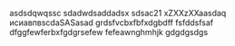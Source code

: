 asdsdqwqssc
sdadwdsaddadsx
sdsac21
xZXXzXXaasdaq
исиавпвscdaSASasad
grdsfvcbxfbfxdgbdff
fsfddsfsaf
dfggfewferbxfgdgrsefew
fefeawnghmhjk
gdgdgsdgs
